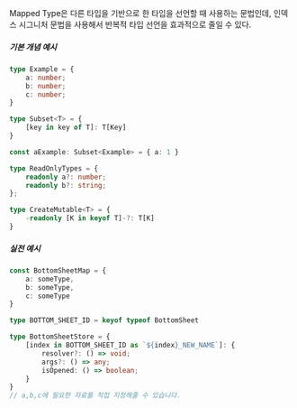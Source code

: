 Mapped Type은 다른 타입을 기반으로 한 타입을 선언할 때 사용하는 문법인데, 인덱스 시그니처 문법을 사용해서 반복적 타입 선언을 효과적으로 줄일 수 있다.

##### 기본 개념 예시

```typescript
type Example = {
	a: number;
	b: number;
	c: number;
}

type Subset<T> = {
	[key in key of T]: T[Key]
}

const aExample: Subset<Example> = { a: 1 }

type ReadOnlyTypes = {
	readonly a?: number;
	readonly b?: string;
};

type CreateMutable<T> = {
	-readonly [K in keyof T]-?: T[K]
}
```

##### 실전 예시

```typescript
const BottomSheetMap = {
	a: someType,
	b: someType,
	c: someType
}

type BOTTOM_SHEET_ID = keyof typeof BottomSheet

type BottomSheetStore = {
	[index in BOTTOM_SHEET_ID as `${index}_NEW_NAME`]: {
		resolver?: () => void;
		args?: () => any;
		isOpened: () => boolean;
	}
}
// a,b,c에 필요한 자료를 직접 지정해줄 수 있습니다. 
```